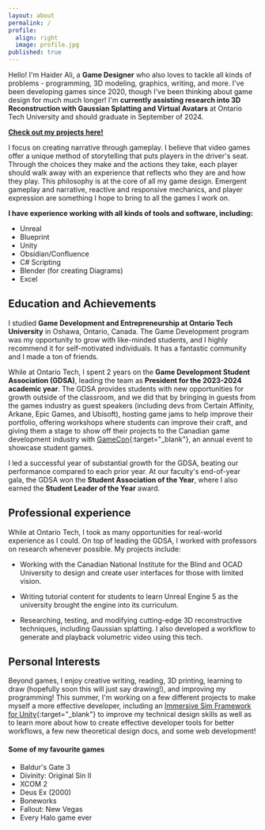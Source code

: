 ```yaml
---
layout: about
permalink: /
profile:
  align: right
  image: profile.jpg
published: true
---
```


Hello! I'm Haider Ali, a **Game Designer** who also loves to tackle all kinds of problems - programming, 3D modeling, graphics, writing, and more. I've been developing games since 2020, though I've been thinking about game design for much much longer! I'm **currently assisting research into 3D Reconstruction with Gaussian Splatting and Virtual Avatars** at Ontario Tech University and should graduate in September of 2024.

**[Check out my projects here!](https://sinbadthepoet.github.io/projects/)**

I focus on creating narrative through gameplay. I believe that video games offer a unique method of storytelling that puts players in the driver's seat. Through the choices they make and the actions they take, each player should walk away with an experience that reflects who they are and how they play. This philosophy is at the core of all my game design. Emergent gameplay and narrative, reactive and responsive mechanics, and player expression are something I hope to bring to all the games I work on.

**I have experience working with all kinds of tools and software, including:**
- Unreal
- Blueprint
- Unity
- Obsidian/Confluence
- C# Scripting
- Blender (for creating Diagrams)
- Excel

## Education and Achievements ##

I studied **Game Development and Entrepreneurship at Ontario Tech University** in Oshawa, Ontario, Canada. The Game Development program was my opportunity to grow with like-minded students, and I highly recommend it for self-motivated individuals. It has a fantastic community and I made a ton of friends.

While at Ontario Tech, I spent 2 years on the **Game Development Student Association (GDSA)**, leading the team as **President for the 2023-2024 academic year**. The GDSA provides students with new opportunities for growth outside of the classroom, and we did that by bringing in guests from the games industry as guest speakers (including devs from Certain Affinity, Arkane, Epic Games, and Ubisoft), hosting game jams to help improve their portfolio, offering workshops where students can improve their craft, and giving them a stage to show off their projects to the Canadian game development industry with [GameCon](https://www.gamecon.ca/){:target="_blank"}, an annual event to showcase student games.

I led a successful year of substantial growth for the GDSA, beating our performance compared to each prior year. At our faculty's end-of-year gala, the GDSA won the **Student Association of the Year**, where I also earned the **Student Leader of the Year** award.

## Professional experience ##

While at Ontario Tech, I took as many opportunities for real-world experience as I could. On top of leading the GDSA, I worked with professors on research whenever possible. My projects include:
- Working with the Canadian National Institute for the Blind and OCAD University to design and create user interfaces for those with limited vision.

- Writing tutorial content for students to learn Unreal Engine 5 as the university brought the engine into its curriculum.

- Researching, testing, and modifying cutting-edge 3D reconstructive techniques, including Gaussian splatting. I also developed a workflow to generate and playback volumetric video using this tech.

## Personal Interests ##

Beyond games, I enjoy creative writing, reading, 3D printing, learning to draw (hopefully soon this will just say drawing!), and improving my programming! This summer, I'm working on a few different projects to make myself a more effective developer, including an [Immersive Sim Framework for Unity](https://sinbadthepoet.github.io/projects/1-1-balisset/){:target="_blank"} to improve my technical design skills as well as to learn more about how to create effective developer tools for better workflows, a few new theoretical design docs, and some web development!

#### Some of my favourite games ####
- Baldur's Gate 3 
- Divinity: Original Sin II
- XCOM 2
- Deus Ex (2000)
- Boneworks
- Fallout: New Vegas
- Every Halo game ever